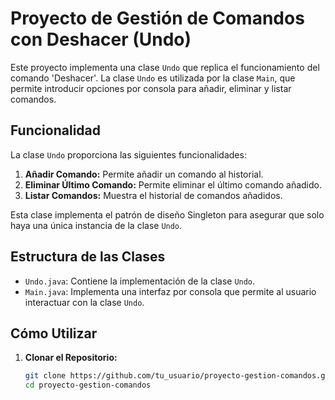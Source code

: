 # Proyecto de Gestión de Comandos con Deshacer (Undo)

Este proyecto implementa una clase `Undo` que replica el funcionamiento del comando 'Deshacer'. La clase `Undo` es utilizada por la clase `Main`, que permite introducir opciones por consola para añadir, eliminar y listar comandos.

## Funcionalidad

La clase `Undo` proporciona las siguientes funcionalidades:

1. **Añadir Comando:** Permite añadir un comando al historial.
2. **Eliminar Último Comando:** Permite eliminar el último comando añadido.
3. **Listar Comandos:** Muestra el historial de comandos añadidos.

Esta clase implementa el patrón de diseño Singleton para asegurar que solo haya una única instancia de la clase `Undo`.

## Estructura de las Clases

- `Undo.java`: Contiene la implementación de la clase `Undo`.
- `Main.java`: Implementa una interfaz por consola que permite al usuario interactuar con la clase `Undo`.

## Cómo Utilizar

1. **Clonar el Repositorio:**
   ```bash
   git clone https://github.com/tu_usuario/proyecto-gestion-comandos.git
   cd proyecto-gestion-comandos
